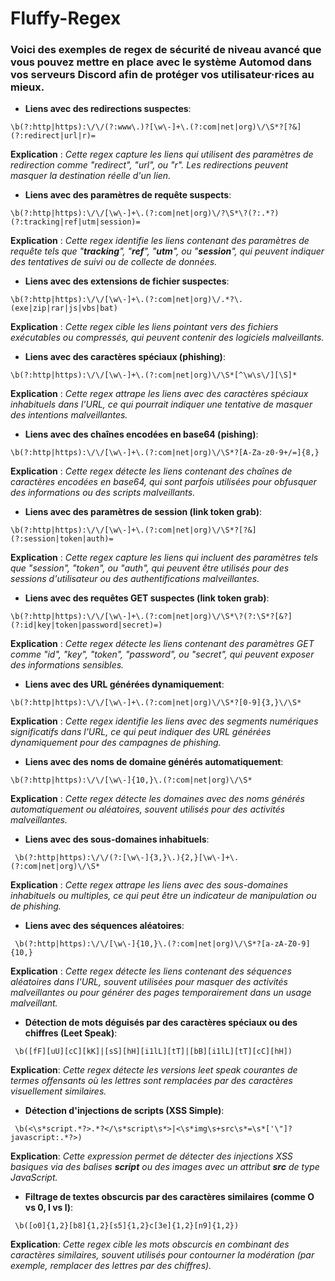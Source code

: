 # Fluffy-Regex
### Voici des exemples de regex de sécurité de niveau avancé que vous pouvez mettre en place avec le système Automod dans vos serveurs Discord afin de protéger vos utilisateur·rices au mieux.


- **Liens avec des redirections suspectes**:

``` \b(?:http|https):\/\/(?:www\.)?[\w\-]+\.(?:com|net|org)\/\S*?[?&](?:redirect|url|r)= ```

**Explication** : *Cette regex capture les liens qui utilisent des paramètres de redirection comme "redirect", "url", ou "r". Les redirections peuvent masquer la destination réelle d'un lien.*


- **Liens avec des paramètres de requête suspects**:

``` \b(?:http|https):\/\/[\w\-]+\.(?:com|net|org)\/?\S*\?(?:.*?)(?:tracking|ref|utm|session)= ```

**Explication** : *Cette regex identifie les liens contenant des paramètres de requête tels que "**tracking**", "**ref**", "**utm**", ou "**session**", qui peuvent indiquer des tentatives de suivi ou de collecte de données.*


- **Liens avec des extensions de fichier suspectes**:

``` \b(?:http|https):\/\/[\w\-]+\.(?:com|net|org)\/.*?\.(exe|zip|rar|js|vbs|bat) ```

**Explication** : *Cette regex cible les liens pointant vers des fichiers exécutables ou compressés, qui peuvent contenir des logiciels malveillants.*


- **Liens avec des caractères spéciaux (phishing)**:

``` \b(?:http|https):\/\/[\w\-]+\.(?:com|net|org)\/\S*[^\w\s\/][\S]* ```

**Explication** : *Cette regex attrape les liens avec des caractères spéciaux inhabituels dans l'URL, ce qui pourrait indiquer une tentative de masquer des intentions malveillantes.*


- **Liens avec des chaînes encodées en base64 (pishing)**:

``` \b(?:http|https):\/\/[\w\-]+\.(?:com|net|org)\/\S*?[A-Za-z0-9+/=]{8,} ```

**Explication** : *Cette regex détecte les liens contenant des chaînes de caractères encodées en base64, qui sont parfois utilisées pour obfusquer des informations ou des scripts malveillants.*


- **Liens avec des paramètres de session (link token grab)**:

``` \b(?:http|https):\/\/[\w\-]+\.(?:com|net|org)\/\S*?[?&](?:session|token|auth)= ```

**Explication** : *Cette regex capture les liens qui incluent des paramètres tels que "session", "token", ou "auth", qui peuvent être utilisés pour des sessions d'utilisateur ou des authentifications malveillantes.*


- **Liens avec des requêtes GET suspectes (link token grab)**:

``` \b(?:http|https):\/\/[\w\-]+\.(?:com|net|org)\/\S*\?(?:\S*?[&?](?:id|key|token|password|secret)=) ```

**Explication** : *Cette regex détecte les liens contenant des paramètres GET comme "id", "key", "token", "password", ou "secret", qui peuvent exposer des informations sensibles.*


- **Liens avec des URL générées dynamiquement**:

``` \b(?:http|https):\/\/[\w\-]+\.(?:com|net|org)\/\S*?[0-9]{3,}\/\S* ```

**Explication** : *Cette regex identifie les liens avec des segments numériques significatifs dans l'URL, ce qui peut indiquer des URL générées dynamiquement pour des campagnes de phishing.*


- **Liens avec des noms de domaine générés automatiquement**:

``` \b(?:http|https):\/\/[\w\-]{10,}\.(?:com|net|org)\/\S* ```

**Explication** : *Cette regex détecte les domaines avec des noms générés automatiquement ou aléatoires, souvent utilisés pour des activités malveillantes.*


- **Liens avec des sous-domaines inhabituels**:

``` \b(?:http|https):\/\/(?:[\w\-]{3,}\.){2,}[\w\-]+\.(?:com|net|org)\/\S*```

**Explication** : *Cette regex attrape les liens avec des sous-domaines inhabituels ou multiples, ce qui peut être un indicateur de manipulation ou de phishing.*


- **Liens avec des séquences aléatoires**:

``` \b(?:http|https):\/\/[\w\-]{10,}\.(?:com|net|org)\/\S*?[a-zA-Z0-9]{10,}```

**Explication** : *Cette regex détecte les liens contenant des séquences aléatoires dans l'URL, souvent utilisées pour masquer des activités malveillantes ou pour générer des pages temporairement dans un usage malveillant.*


- **Détection de mots déguisés par des caractères spéciaux ou des chiffres (Leet Speak)**:

``` \b([fF][uU][cC][kK]|[sS][hH][i1lL][tT]|[bB][i1lL][tT][cC][hH])```

**Explication**: *Cette regex détecte les versions leet speak courantes de termes offensants où les lettres sont remplacées par des caractères visuellement similaires.*


- **Détection d'injections de scripts (XSS Simple)**:

``` \b(<\s*script.*?>.*?</\s*script\s*>|<\s*img\s+src\s*=\s*['\"]?javascript:.*?>)```

**Explication**: *Cette expression permet de détecter des injections XSS basiques via des balises
**script** ou des images avec un attribut **src** de type JavaScript.*


- **Filtrage de textes obscurcis par des caractères similaires (comme O vs 0, I vs l)**:

``` \b([o0]{1,2}[b8]{1,2}[s5]{1,2}c[3e]{1,2}[n9]{1,2})```

**Explication**: *Cette regex cible les mots obscurcis en combinant des caractères similaires, souvent utilisés pour contourner la modération (par exemple, remplacer des lettres par des chiffres).*
